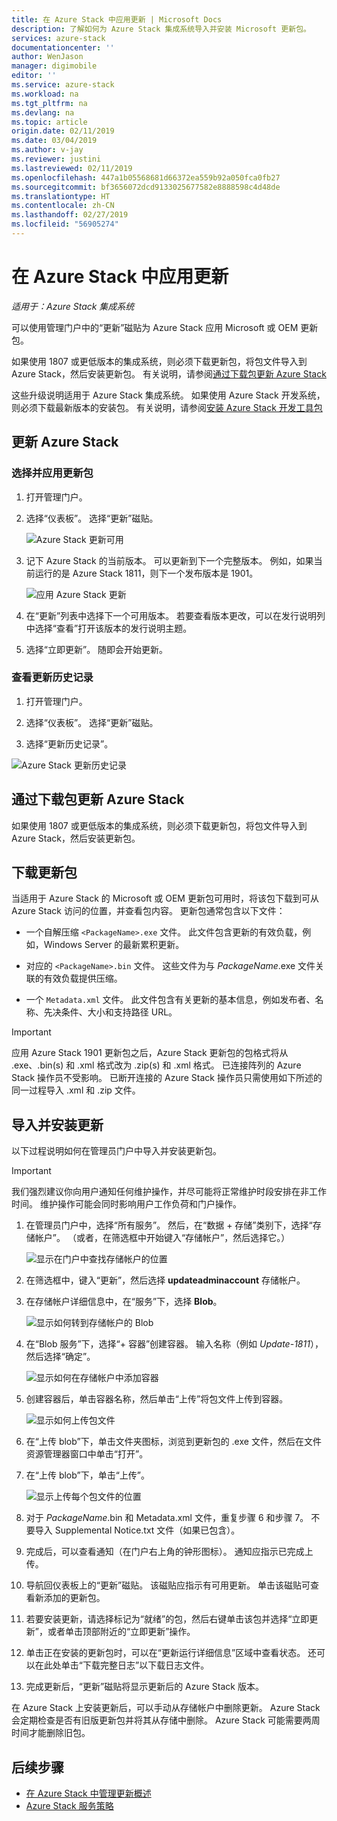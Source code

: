 ```yaml
---
title: 在 Azure Stack 中应用更新 | Microsoft Docs
description: 了解如何为 Azure Stack 集成系统导入并安装 Microsoft 更新包。
services: azure-stack
documentationcenter: ''
author: WenJason
manager: digimobile
editor: ''
ms.service: azure-stack
ms.workload: na
ms.tgt_pltfrm: na
ms.devlang: na
ms.topic: article
origin.date: 02/11/2019
ms.date: 03/04/2019
ms.author: v-jay
ms.reviewer: justini
ms.lastreviewed: 02/11/2019
ms.openlocfilehash: 447a1b05568681d66372ea559b92a050fca0fb27
ms.sourcegitcommit: bf3656072dcd9133025677582e8888598c4d48de
ms.translationtype: HT
ms.contentlocale: zh-CN
ms.lasthandoff: 02/27/2019
ms.locfileid: "56905274"
---
```

# <a name="apply-updates-in-azure-stack"></a>在 Azure Stack 中应用更新

*适用于：Azure Stack 集成系统*

可以使用管理门户中的“更新”磁贴为 Azure Stack 应用 Microsoft 或 OEM 更新包。

如果使用 1807 或更低版本的集成系统，则必须下载更新包，将包文件导入到 Azure Stack，然后安装更新包。 有关说明，请参阅[通过下载包更新 Azure Stack](#update-azure-stack-by-downloading-the-package)

这些升级说明适用于 Azure Stack 集成系统。 如果使用 Azure Stack 开发系统，则必须下载最新版本的安装包。 有关说明，请参阅[安装 Azure Stack 开发工具包](.\asdk\asdk-install.md)

## <a name="update-azure-stack"></a>更新 Azure Stack

### <a name="select-and-apply-an-update-package"></a>选择并应用更新包

1. 打开管理门户。

2. 选择“仪表板”。 选择“更新”磁贴。

    ![Azure Stack 更新可用](media/azure-stack-apply-updates/azure-stack-updates-1901-dashboard.png)

3. 记下 Azure Stack 的当前版本。 可以更新到下一个完整版本。 例如，如果当前运行的是 Azure Stack 1811，则下一个发布版本是 1901。

    ![应用 Azure Stack 更新](media/azure-stack-apply-updates/azure-stack-updates-1901-updateavailable.png)

4. 在“更新”列表中选择下一个可用版本。 若要查看版本更改，可以在发行说明列中选择“查看”打开该版本的发行说明主题。

5. 选择“立即更新”。 随即会开始更新。

### <a name="review-update-history"></a>查看更新历史记录

1. 打开管理门户。

2. 选择“仪表板”。 选择“更新”磁贴。

3. 选择“更新历史记录”。

![Azure Stack 更新历史记录](media/azure-stack-apply-updates/azure-stack-update-history.PNG)

## <a name="update-azure-stack-by-downloading-the-package"></a>通过下载包更新 Azure Stack

如果使用 1807 或更低版本的集成系统，则必须下载更新包，将包文件导入到 Azure Stack，然后安装更新包。

## <a name="download-the-update-package"></a>下载更新包

当适用于 Azure Stack 的 Microsoft 或 OEM 更新包可用时，将该包下载到可从 Azure Stack 访问的位置，并查看包内容。 更新包通常包含以下文件：

- 一个自解压缩 `<PackageName>.exe` 文件。 此文件包含更新的有效负载，例如，Windows Server 的最新累积更新。

- 对应的 `<PackageName>.bin` 文件。 这些文件为与 *PackageName*.exe 文件关联的有效负载提供压缩。

- 一个 `Metadata.xml` 文件。 此文件包含有关更新的基本信息，例如发布者、名称、先决条件、大小和支持路径 URL。

> [!IMPORTANT]  
> 应用 Azure Stack 1901 更新包之后，Azure Stack 更新包的包格式将从 .exe、.bin(s) 和 .xml 格式改为 .zip(s) 和 .xml 格式。 已连接阵列的 Azure Stack 操作员不受影响。 已断开连接的 Azure Stack 操作员只需使用如下所述的同一过程导入 .xml 和 .zip 文件。

## <a name="import-and-install-updates"></a>导入并安装更新

以下过程说明如何在管理员门户中导入并安装更新包。

> [!IMPORTANT]  
> 我们强烈建议你向用户通知任何维护操作，并尽可能将正常维护时段安排在非工作时间。 维护操作可能会同时影响用户工作负荷和门户操作。

1. 在管理员门户中，选择“所有服务”。 然后，在“数据 + 存储”类别下，选择“存储帐户”。 （或者，在筛选框中开始键入“存储帐户”，然后选择它。）

    ![显示在门户中查找存储帐户的位置](media/azure-stack-apply-updates/ApplyUpdates1.png)

2. 在筛选框中，键入“更新”，然后选择 **updateadminaccount** 存储帐户。

3. 在存储帐户详细信息中，在“服务”下，选择 **Blob**。
 
    ![显示如何转到存储帐户的 Blob](media/azure-stack-apply-updates/ApplyUpdates3.png) 

4. 在“Blob 服务”下，选择“+ 容器”创建容器。 输入名称（例如 *Update-1811*），然后选择“确定”。
 
     ![显示如何在存储帐户中添加容器](media/azure-stack-apply-updates/ApplyUpdates4.png)

5. 创建容器后，单击容器名称，然后单击“上传”将包文件上传到容器。
 
    ![显示如何上传包文件](media/azure-stack-apply-updates/ApplyUpdates5.png)

6. 在“上传 blob”下，单击文件夹图标，浏览到更新包的 .exe 文件，然后在文件资源管理器窗口中单击“打开”。
  
7. 在“上传 blob”下，单击“上传”。
  
    ![显示上传每个包文件的位置](media/azure-stack-apply-updates/ApplyUpdates6.png)

8. 对于 *PackageName*.bin 和 Metadata.xml 文件，重复步骤 6 和步骤 7。 不要导入 Supplemental Notice.txt 文件（如果已包含）。
9. 完成后，可以查看通知（在门户右上角的钟形图标）。 通知应指示已完成上传。
10. 导航回仪表板上的“更新”磁贴。 该磁贴应指示有可用更新。 单击该磁贴可查看新添加的更新包。
11. 若要安装更新，请选择标记为“就绪”的包，然后右键单击该包并选择“立即更新”，或者单击顶部附近的“立即更新”操作。
12. 单击正在安装的更新包时，可以在“更新运行详细信息”区域中查看状态。 还可以在此处单击“下载完整日志”以下载日志文件。
13. 完成更新后，“更新”磁贴将显示更新后的 Azure Stack 版本。

在 Azure Stack 上安装更新后，可以手动从存储帐户中删除更新。 Azure Stack 会定期检查是否有旧版更新包并将其从存储中删除。 Azure Stack 可能需要两周时间才能删除旧包。

## <a name="next-steps"></a>后续步骤

- [在 Azure Stack 中管理更新概述](azure-stack-updates.md)
- [Azure Stack 服务策略](azure-stack-servicing-policy.md)

<!-- Update_Description: wording update -->